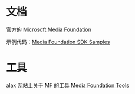 

# 文档

官方的 [Microsoft Media Foundation](https://learn.microsoft.com/en-us/windows/win32/medfound/microsoft-media-foundation-sdk)

示例代码：[Media Foundation SDK Samples](https://learn.microsoft.com/en-us/windows/win32/medfound/media-foundation-sdk-samples)

# 工具

alax 网站上关于 MF 的工具 [Media Foundation Tools](https://alax.info/blog/software#mf)

